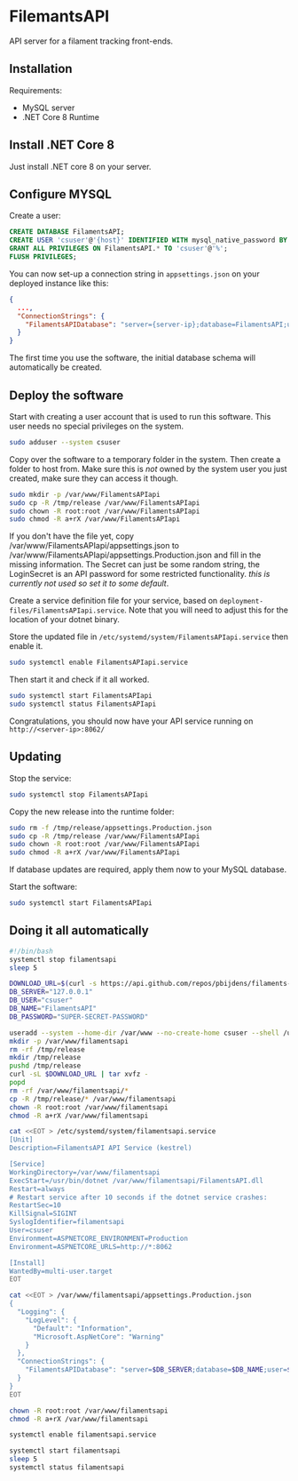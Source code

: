 # FilemantsAPI

API server for a filament tracking front-ends.

## Installation

Requirements:
- MySQL server
- .NET Core 8 Runtime

## Install .NET Core 8

Just install .NET core 8 on your server.

## Configure MYSQL

Create a user:
```sql
CREATE DATABASE FilamentsAPI;
CREATE USER 'csuser'@'{host}' IDENTIFIED WITH mysql_native_password BY '{superSecretPassword!123}';
GRANT ALL PRIVILEGES ON FilamentsAPI.* TO 'csuser'@'%';
FLUSH PRIVILEGES;
```

You can now set-up a connection string in ```appsettings.json``` on your deployed instance like this:

```json
{
  ...,
  "ConnectionStrings": {
    "FilamentsAPIDatabase": "server={server-ip};database=FilamentsAPI;user=csuser;password={superSecretPassword!123}"
  }
}
```

The first time you use the software, the initial database schema will automatically be created.

## Deploy the software

Start with creating a user account that is used to run this software. This user needs no special privileges on the system.

```sh
sudo adduser --system csuser
```

Copy over the software to a temporary folder in the system. Then create a folder to host from. Make sure this is *not* owned by the system user you just created, make sure they can access it though.

```sh
sudo mkdir -p /var/www/FilamentsAPIapi
sudo cp -R /tmp/release /var/www/FilamentsAPIapi
sudo chown -R root:root /var/www/FilamentsAPIapi
sudo chmod -R a+rX /var/www/FilamentsAPIapi
```

If you don't have the file yet, copy /var/www/FilamentsAPIapi/appsettings.json to /var/www/FilamentsAPIapi/appsettings.Production.json and fill in the missing information. The Secret can just be some random string, the LoginSecret is an API password for some restricted functionality. *this is currently not used so set it to some default*.

Create a service definition file for your service, based on ```deployment-files/FilamentsAPIapi.service```. Note that you will need to adjust this for the location of your dotnet binary.

Store the updated file in ```/etc/systemd/system/FilamentsAPIapi.service``` then enable it.

```sh
sudo systemctl enable FilamentsAPIapi.service
```

Then start it and check if it all worked.

```sh
sudo systemctl start FilamentsAPIapi
sudo systemctl status FilamentsAPIapi
```

Congratulations, you should now have your API service running on ```http://<server-ip>:8062/```


## Updating

Stop the service:

```sh
sudo systemctl stop FilamentsAPIapi
```

Copy the new release into the runtime folder:

```sh
sudo rm -f /tmp/release/appsettings.Production.json
sudo cp -R /tmp/release /var/www/FilamentsAPIapi
sudo chown -R root:root /var/www/FilamentsAPIapi
sudo chmod -R a+rX /var/www/FilamentsAPIapi
```

If database updates are required, apply them now to your MySQL database.

Start the software:

```sh
sudo systemctl start FilamentsAPIapi
```

## Doing it all automatically

```sh
#!/bin/bash
systemctl stop filamentsapi
sleep 5

DOWNLOAD_URL=$(curl -s https://api.github.com/repos/pbijdens/filaments-api/releases/latest | grep browser_download_url | cut -d '"' -f4)
DB_SERVER="127.0.0.1"
DB_USER="csuser"
DB_NAME="FilamentsAPI"
DB_PASSWORD="SUPER-SECRET-PASSWORD"

useradd --system --home-dir /var/www --no-create-home csuser --shell /usr/sbin/nologin
mkdir -p /var/www/filamentsapi
rm -rf /tmp/release
mkdir /tmp/release
pushd /tmp/release
curl -sL $DOWNLOAD_URL | tar xvfz -
popd
rm -rf /var/www/filamentsapi/*
cp -R /tmp/release/* /var/www/filamentsapi
chown -R root:root /var/www/filamentsapi
chmod -R a+rX /var/www/filamentsapi

cat <<EOT > /etc/systemd/system/filamentsapi.service
[Unit]
Description=FilamentsAPI API Service (kestrel)

[Service]
WorkingDirectory=/var/www/filamentsapi
ExecStart=/usr/bin/dotnet /var/www/filamentsapi/FilamentsAPI.dll
Restart=always
# Restart service after 10 seconds if the dotnet service crashes:
RestartSec=10
KillSignal=SIGINT
SyslogIdentifier=filamentsapi
User=csuser
Environment=ASPNETCORE_ENVIRONMENT=Production
Environment=ASPNETCORE_URLS=http://*:8062

[Install]
WantedBy=multi-user.target
EOT

cat <<EOT > /var/www/filamentsapi/appsettings.Production.json
{
  "Logging": {
    "LogLevel": {
      "Default": "Information",
      "Microsoft.AspNetCore": "Warning"
    }
  },
  "ConnectionStrings": {
    "FilamentsAPIDatabase": "server=$DB_SERVER;database=$DB_NAME;user=$DB_USER;password=$DB_PASSWORD"
  }
}
EOT

chown -R root:root /var/www/filamentsapi
chmod -R a+rX /var/www/filamentsapi

systemctl enable filamentsapi.service

systemctl start filamentsapi
sleep 5
systemctl status filamentsapi
```